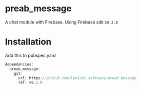 # preab_message

A chat module with Firebase.
Using Firebase sdk `10.3.0`

# Installation

Add this to pubspec.yaml

```dart
dependencies:
  preab_message:
    git:
      url: https://github.com/lynical-software/preab_message
      ref: v0.2.0
```